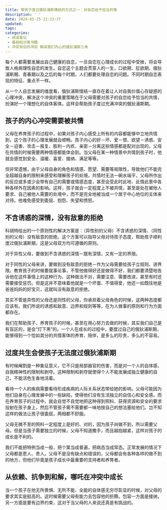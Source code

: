 ```yaml
---
title: 帮孩子度过俄狄浦斯情结的方式之一：对自恋给予恰当共情
description: ' '
date: 2024-05-25 22:23:37
updated:
tags:
categories:
 - 阅读笔记
 - 基础知识类书籍
 - 冲突背后的冲突 解读我们内心的俄狄浦斯三角
---
```

每个人都需要发展出自己健康的自恋，一旦自恋在心理成长的过程中受挫，将会导致人格病理性自恋的发生。自恋这个主题会贯穿人的一生，口欲期、肛欲期、俄狄浦斯期、青春期以及之后的每个时期，人们都要处理自恋的问题。不同时期自恋表现的特征、重点不一样。

从一个人自恋发展的维度看，俄狄浦斯情结一直存在着让人对自我价值心存疑惑的心理冲突，解决这个冲突的重要策略在于父母需要对孩子的自恋给予恰当的共情，扮演好一个理想化的自体客体。这样会帮助孩子度过充满冲突的俄狄浦斯期。

## 孩子的内心冲突需要被共情 

父母在养育孩子的过程中，如果对孩子内心感受上所有的内容都能够中立地共情到，这个孩子的心理发展就会顺畅。孩子内心的好－坏、爱－恨、欲望－诱惑、安全－迫害、攻击－报复、胜利－内疚、亲密－分离这些情感都是配对出现的，父母在共情的时候需要两种情感都能体会到。当父母在某一种情景中共情到孩子时，他就会感觉到安全、温暖、喜爱、接纳、满足等等。

但非常遗憾，由于父母自身的角色和情感、愿望、需要等局限性，导致他们不能完全超越自身的限制来感受和理解孩子的处境，共情时无法一碗水端平，父母所作出的反应或多或少会带有自己的需要或情感态度，甚至会受此时此地、此情此景中各种各样外在因素的影响。这样，孩子就会一定程度上不被共情，甚至是处在被他人要求、自己被他人需要的处境中，而不是完全地被当成一个居于中心地位的主体来对待。他难免感受到委屈、抱怨、失望和愤怒。

## 不含诱惑的深情，没有敌意的拒绝 

科胡特给出的一个原则性的解决方案是：（异性别的父母）不含诱惑的深情、（同性别的父母）没有敌意的拒绝。这个方案可以指导父母对待孩子态度，帮助孩子顺利度过俄狄浦斯期，这是父母双方均可遵循的原则。

对于异性父母，要做到不含诱惑的深情－既有深情，又有一定的界限。

对于同性的父母来讲，要做到没有敌意的拒绝－作为父母需要给孩子立规则、讲界限。教育孩子的时候要就事论事，不管他做得好还是做得不好，我们都要清楚地告诉他在这件事情上的这种行为、这种做法不对，需要注意、需要改进，甚至有时还需要接受惩罚。但是这并不意味着他就是一个坏蛋、不值得爱，他还一如既往地是爸爸妈妈的好宝贝，这就叫没有敌意的拒绝。

其实不管是异性的父母还是同性的父母，你承担着父母角色的时候，这两种态度都应该有。我们所说的诱惑和敌意、边界和规则等等，在为人做事的原则和行为方面都存在。

我们在帮助孩子、养育孩子的时候，甚至在用心努力去做的时候，其实我们自己是有盲区的，是会“灯下黑”的。一个人在成长的过程中，要度过自己的俄狄浦斯期，能够得到一个恰如其分的共情客体的养育、陪伴，是多么的珍贵，多么的不容易。

##  过度共生会使孩子无法度过俄狄浦斯期

有时候阉割是一种象征意义，它不只是局部器官的伤害，而是对一个人的自体感、自我精神性的限制和剥夺。这种限制和剥夺就使得个人不能发展成独立健康的自己，不能活色生香地活着。

看待一个人的疾病需要看待形成疾病的人际关系状态带给她的影响。父母可能因为他们自身在心理发展中的一些缺陷，使得他们没有生活独立的自信心和安全感。而在养育孩子的过程中，就会自觉不自觉地把这种得到照料、获得资源和安全的要求投射在孩子身上，然后不管孩子需不需要都一味地按自己的想法塞给他们。岂不知这样的做法让孩子很委屈，两相都不舒服。

父母无微不至的照料一定程度上是好的、对的，因为孩子尚做不到，所以需要父母。但是当孩子需要独立的时候，父母不知道撒手，而且越抱越紧，这样对孩子的成长是不利的。

我们不能把特例当成一般，把个案当成普遍，把病态当成常态。正常发展的情况下父母都是恩人、贵人。父母不是没有缺点和错误的，父母都会有各种各样的做不到的地方，但他们毕竟是孩子成长中最重要的支持者和养育者。

## 从依赖、抗争到和解，哪吒在冲突中成长

当一个孩子在他无所畏惧、无所不能、全能的自体感无穷尽彰显的时候，对父母的要求其实是挺高的。这时候需要父母有能力去包容他的折腾。包容一方面是接纳，另一方面是要有边界约束，这对于当父母的人来说还真是有挑战的。